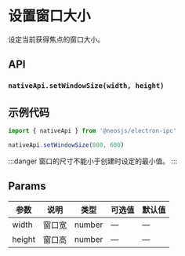 # 设置窗口大小

设定当前获得焦点的窗口大小。

## API
### `nativeApi.setWindowSize(width, height)`
### 

## 示例代码
```js
import { nativeApi } from '@neosjs/electron-ipc'

nativeApi.setWindowSize(800, 600)
```
:::danger
窗口的尺寸不能小于创建时设定的最小值。
:::

## Params

| 参数  | 说明     | 类型   | 可选值     | 默认值 |
| ----- | -------- | ------ | ---------- | ------ |
| width | 窗口宽 | number |  —  | —      |
| height | 窗口高 | number |  —  | —      |

